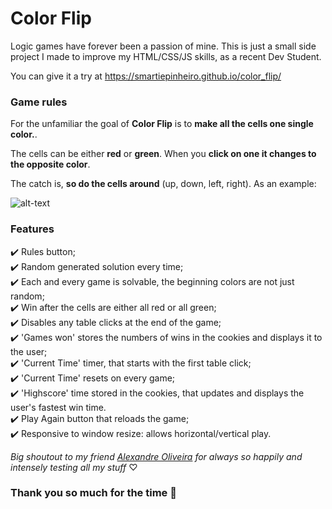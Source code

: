 # **Color Flip**
Logic games have forever been a passion of mine. This is just a small side project I made to improve my HTML/CSS/JS skills, as a recent Dev Student.

You can give it a try at https://smartiepinheiro.github.io/color_flip/

### Game rules

For the unfamiliar the goal of **Color Flip** is to **make all the cells one single color.**.

The cells can be either **red** or **green**. When you **click on one it changes to the opposite color**.

The catch is, **so do the cells around** (up, down, left, right). As an example:

![alt-text](https://imgur.com/GB89WCQ.gif)

### Features
✔️ Rules button;  
✔️ Random generated solution every time;   
✔️ Each and every game is solvable, the beginning colors are not just random;   
✔️ Win after the cells are either all red or all green;   
✔️ Disables any table clicks at the end of the game;  
✔️ 'Games won' stores the numbers of wins in the cookies and displays it to the user;    
✔️ 'Current Time' timer, that starts with the first table click;  
✔️ 'Current Time' resets on every game;  
✔️ 'Highscore' time stored in the cookies, that updates and displays the user's fastest win time.  
✔️ Play Again button that reloads the game;  
✔️ Responsive to window resize: allows horizontal/vertical play.  

*Big shoutout to my friend [Alexandre Oliveira](https://bitbucket.org/AlexandreOliveira96/) for always so happily and intensely testing all my stuff*  ♡ 

### Thank you so much for the time 🙋